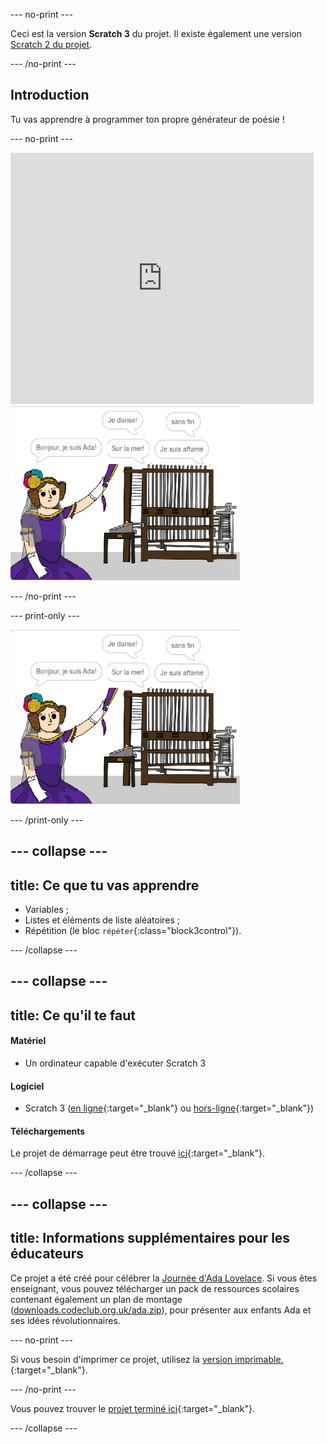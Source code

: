 \--- no-print \---

Ceci est la version **Scratch 3** du projet. Il existe également une version [Scratch 2 du projet](https://projects.raspberrypi.org/en/projects/poetry-generator-scratch2).

\--- /no-print \---

## Introduction

Tu vas apprendre à programmer ton propre générateur de poésie !

\--- no-print \---

<div class="scratch-preview">
  <iframe allowtransparency="true" width="485" height="402" src="https://scratch.mit.edu/projects/embed/77844926/?autostart=false" frameborder="0" scrolling="no"></iframe>
  <img src="images/poetry-final.png">
</div>

\--- /no-print \---

\--- print-only \---

![capture d'écran du jeu](images/poetry-final.png)

\--- /print-only \---

## \--- collapse \---

## title: Ce que tu vas apprendre

+ Variables ;
+ Listes et éléments de liste aléatoires ;
+ Répétition (le bloc `répéter`{:class="block3control"}).

\--- /collapse \---

## \--- collapse \---

## title: Ce qu'il te faut

#### Matériel

+ Un ordinateur capable d'exécuter Scratch 3

#### Logiciel

+ Scratch 3 ([en ligne](http://rpf.io/scratchon){:target="_blank"} ou [hors-ligne](http://rpf.io/scratchoff){:target="_blank"})

#### Téléchargements

Le projet de démarrage peut être trouvé [ici](http://rpf.io/p/en/poetry-generator-go){:target="_blank"}.

\--- /collapse \---

## \--- collapse \---

## title: Informations supplémentaires pour les éducateurs

Ce projet a été créé pour célébrer la [Journée d'Ada Lovelace](https://findingada.com). Si vous êtes enseignant, vous pouvez télécharger un pack de ressources scolaires contenant également un plan de montage ([downloads.codeclub.org.uk/ada.zip](http://downloads.codeclub.org.uk/ada.zip)), pour présenter aux enfants Ada et ses idées révolutionnaires.

\--- no-print \---

Si vous besoin d'imprimer ce projet, utilisez la [ version imprimable. ](https://projects.raspberrypi.org/en/projects/poetry-generator/print) {:target="_blank"}.

\--- /no-print \---

Vous pouvez trouver le [projet terminé ici](http://rpf.io/p/en/poetry-generator-get){:target="_blank"}.

\--- /collapse \---